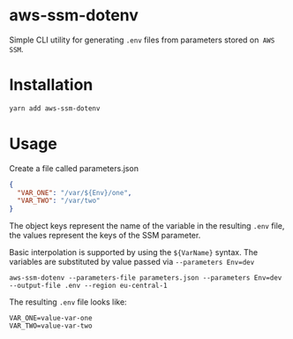 # aws-ssm-dotenv

Simple CLI utility for generating `.env` files from parameters stored on` AWS SSM`.

# Installation

```bash
yarn add aws-ssm-dotenv
```

# Usage
Create a file called parameters.json

```json
{
  "VAR_ONE": "/var/${Env}/one",
  "VAR_TWO": "/var/two"
}

```
The object keys represent the name of the variable in the resulting `.env` file, the values represent the keys of the SSM parameter.

Basic interpolation is supported by using the `${VarName}` syntax. The variables are substituted by value passed via `--parameters Env=dev`


```
aws-ssm-dotenv --parameters-file parameters.json --parameters Env=dev --output-file .env --region eu-central-1
```

The resulting `.env` file looks like:

```
VAR_ONE=value-var-one
VAR_TWO=value-var-two
```
